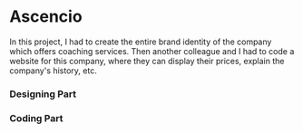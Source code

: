 # Ascencio

In this project, I had to create the entire brand identity of the company which offers coaching services. Then another colleague and I had to code a website for this company, where they can display their prices, explain the company's history, etc.

### Designing Part

### Coding Part